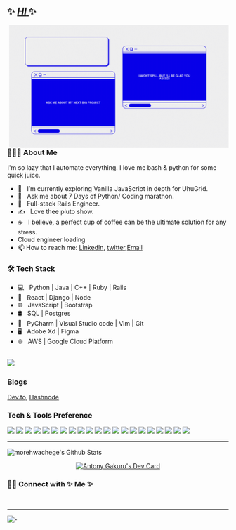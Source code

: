 ## ✨ [**_HI_** ](www.twitter.com/muriithi_gakuru)✨ 
<img align="right" alt="GIF" src="my.gif" width="500"/>

<h3> 👨🏻‍💻 About Me </h3>

I'm so lazy that I automate everything. I love me bash & python for some quick juice.
- 🔭 &nbsp; I’m currently exploring Vanilla JavaScript in depth for UhuGrid.
- 🤔 &nbsp; Ask me about 7 Days of Python/ Coding marathon.
- 💼 &nbsp; Full-stack Rails Engineer.
- ✍️ &nbsp; Love thee pluto show.
- ☕ &nbsp; I believe, a perfect cup of coffee can be the ultimate solution for any stress. 
-   Cloud engineer loading  
- 📫 How to reach me: [LinkedIn](https://linkedin.com/in/muriithigakuru), [twitter](https://twitter.com/muriithi_gakuru),<a href="mailto:antony123muriithi@gmail.com">Email</a>

<h3>🛠 Tech Stack</h3>

- 💻 &nbsp; Python | Java | C++ | Ruby | Rails
- 🔭 &nbsp; React | Django | Node 
- 🌐 &nbsp; JavaScript | Bootstrap 
- 🛢 &nbsp; SQL | Postgres
- 🔧 &nbsp; PyCharm | Visual Studio code | Vim | Git
- 🖥 &nbsp; Adobe Xd | Figma
- 🌐 &nbsp; AWS | Google Cloud Platform

<br>
<a href="https://www.codewars.com/users/muriithigakuru" align="start">
  <img src="https://www.codewars.com/users/muriithigakuru/badges/large" />
</a>
<h3>Blogs</h3>

  [Dev.to](https://dev.to/muriithigakuru/),
  [Hashnode](https://muriithigakuru.hashnode.dev)



### Tech & Tools Preference


<img src="https://img.shields.io/badge/-Bootstrap-563D7C?style=flat&logo=bootstrap&logoColor=white"> <img src="https://img.shields.io/badge/-JavaScript-eed718?style=flat&logo=javascript&logoColor=ffffff">
<img src="https://img.shields.io/badge/-Sass-cc6699?style=flat&logo=sass&logoColor=ffffff">
<img src="https://img.shields.io/badge/-React-000000?style=flat&logo=react&logoColor=00c8ff">
<img src="https://img.shields.io/badge/-MongoDB-4DB33D?style=flat&logo=mongodb&logoColor=FFFFFF">
<img src="https://img.shields.io/badge/-GraphQL-e535ab?style=flat&logo=graphql&logoColor=FFFFFF">
<img src="https://img.shields.io/badge/-MySQL-F29111?style=flat&logo=mysql&logoColor=FFFFFF">
<img src="https://img.shields.io/badge/-Express.js-787878?style=flat">
<img src="https://img.shields.io/badge/-Node.js-3C873A?style=flat&logo=Node.js&logoColor=white">
<img src="https://img.shields.io/badge/-Firebase-FFA611?style=flat&logo=firebase&logoColor=FFFFFF">
<img src="http://img.shields.io/badge/-Google%20Cloud%20Platform-4285F4?style=flat&logo=google%20cloud&logoColor=white">
<img src="https://img.shields.io/badge/-Progressive Web Apps-5A0FC8?style=flat">
<img src="http://img.shields.io/badge/-Git-F1502F?style=flat&logo=git&logoColor=FFFFFF">
<img src="http://img.shields.io/badge/-Github-000000?style=flat&logo=github&logoColor=FFFFFF">
<img src="http://img.shields.io/badge/-VS%20Code-007ACC?style=flat&logo=visual%20studio%20code&logoColor=white">
<img src="http://img.shields.io/badge/-Heroku-430098?style=flat&logo=heroku&logoColor=white">
<img src="http://img.shields.io/badge/-Vercel-black?style=flat&logo=vercel&logoColor=white">
<img src="https://img.shields.io/badge/django%20versions-1.11%20%7C%202.0%20%7C%202.1-blue">
<img src="http://img.shields.io/badge/-Java-F89820?style=flat&logo=java&logoColor=white"> <img src="https://img.shields.io/badge/-C%20&%20C++-659ad2?style=flat&logo=c%2B%2B&logoColor=ffffff"> <img src="https://img.shields.io/badge/-Python-black?style=flat&logo=python&logoColor=white"> 

---

<img align="center" src="https://github-readme-stats.vercel.app/api?username=morehwachege&include_all_commits=true&count_private=true&show_icons=true&line_height=20&title_color=7A7ADB&icon_color=2234AE&text_color=D3D3D3&bg_color=0,000000,130F40" alt="morehwachege's Github Stats">

</br>

<p align="center">
  <a href="https://app.daily.dev/muriithigakuru"><img src="https://api.daily.dev/devcards/2566777364ef4935bf7a30fda8d949d0.png?r=625" width="400" alt="Antony Gakuru's Dev Card"/></a>
</p>


<h3> 🤝🏻 Connect with ✨ Me ✨</h3>
</br>
<hr>

![-](https://komarev.com/ghpvc/?username=morehwachege)
